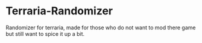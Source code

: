 # Terraria-Randomizer
Randomizer for terraria, made for those who do not want to mod there game but still want to spice it up a bit.
